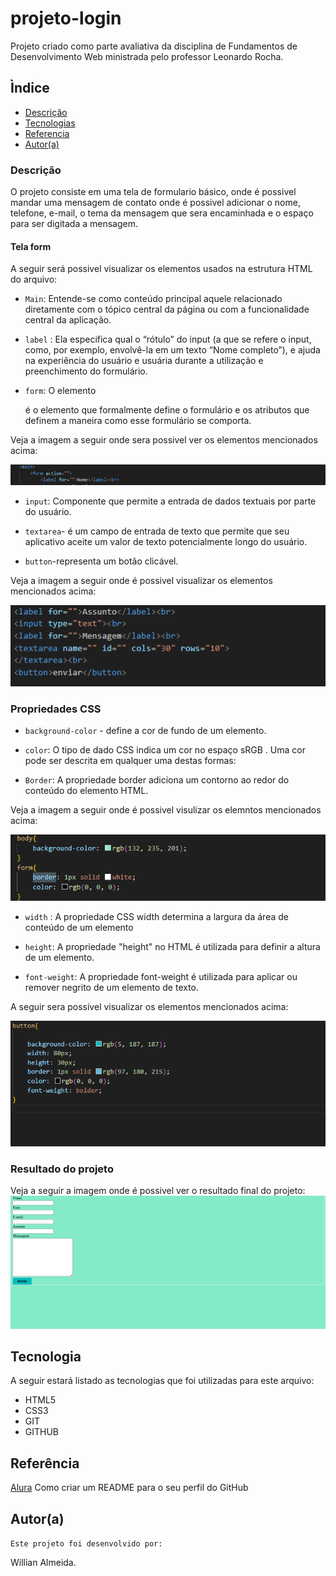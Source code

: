 # projeto-login
Projeto criado como parte avaliativa da disciplina de Fundamentos de Desenvolvimento Web ministrada pelo professor Leonardo Rocha.
 
## Ìndice
 
* [Descrição](#descrição)
* [Tecnologias](#tecnologia)
* [Referencia](#referência)
* [Autor(a)](#autora)
 
### Descrição
O projeto consiste em uma tela de formulario básico, onde é possivel mandar uma mensagem de contato onde é 
possivel adicionar o nome, telefone, e-mail, o tema da mensagem que sera encaminhada e o espaço para ser digitada a mensagem.
 


 
#### Tela form
  A seguir será possivel visualizar os elementos usados na estrutura HTML do arquivo:
  

* `Main`: Entende-se como conteúdo principal aquele relacionado diretamente com o tópico central da página ou com a funcionalidade central da aplicação.

* `label` : Ela especifica qual o “rótulo” do input (a que se refere o input, como, por exemplo, envolvê-la em um texto “Nome completo”), e ajuda na experiência do usuário e usuária durante a utilização e preenchimento do formulário.


* `form`: O elemento <form> é o elemento que formalmente define o formulário e os atributos que definem a maneira como esse formulário se comporta. 

Veja a imagem a seguir onde sera possivel ver os elementos mencionados acima: 

![html](img/img.htmllabel.png)

* `input`: Componente que permite a entrada de dados textuais por parte do usuário.

* `textarea`- é um campo de entrada de texto que permite que seu aplicativo aceite um valor de texto potencialmente longo do usuário.

* `button`-representa um botão clicável.

Veja a imagem a seguir onde é possivel visualizar os elementos mencionados acima:

![html](img/imginputhtml.png)

 
### Propriedades CSS
 
* `background-color` - define a cor de fundo de um elemento.

* `color`: O tipo de dado CSS <color> indica um cor no espaço sRGB . Uma cor pode ser descrita em qualquer uma destas formas:

* `Border`: A propriedade border adiciona um contorno ao redor do conteúdo do elemento HTML.
 
 Veja a imagem a seguir onde é possivel visulizar os elemntos mencionados acima:

![img](img/imgborderecolor.png)

 * `width` : A propriedade CSS width determina a largura da área de conteúdo de um elemento

 * ``height``: A propriedade "height" no HTML é utilizada para definir a altura de um elemento. 

 * `font-weight`: A propriedade font-weight é utilizada para aplicar ou remover negrito de um elemento de texto.

A seguir sera possivel visualizar os elementos mencionados acima:

 ![img](img/imgwidht.png)

 
### Resultado do projeto

Veja a seguir a imagem onde é possivel ver o resultado final do projeto:
![IMAGEM](img/projeto.png)
 
## Tecnologia

A seguir estará listado as tecnologias que foi utilizadas para este arquivo:


* HTML5
* CSS3
* GIT
* GITHUB
 
## Referência
[Alura](https://www.alura.com.br/artigos/como-criar-um-readme-para-seu-perfil-github) Como criar um README para o seu perfil do GitHub


## Autor(a) 

`Este projeto foi desenvolvido por:`

Willian Almeida.



